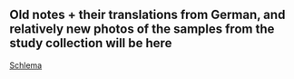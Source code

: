 ## Old notes + their translations from German, and relatively new photos of the samples from the study collection will be here

[Schlema](https://github.com/DinaKlim/OD_RL_notes/blob/main/RL_notes/Schlema.jpg)

